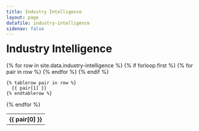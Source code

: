```yaml
---
title: Industry Intelligence
layout: page
datafile: industry-intelligence
sidenav: false
---
```


<h1 style="margin-top:7px;">Industry Intelligence</h1>
<div class="usa-table-container--scrollable">
<table class="usa-table">
  {% for row in site.data.industry-intelligence %}
    {% if forloop.first %}
    <tr>
      {% for pair in row %}
        <th class="row-color">{{ pair[0] }}</th>
      {% endfor %}
    </tr>
    {% endif %}

    {% tablerow pair in row %}
      {{ pair[1] }}
    {% endtablerow %}
  {% endfor %}
</table>
</div>
<!--
<section class="grid-container clearfix padding-left-0 padding-right-1">
<h1 style="margin-top:7px;">Industry Intelligence</h1>
    <div class="grid-row">
        <p style="font-size:2rem;font-weight:bold;">Coming Soon!</p>
    </div>
</section>-->